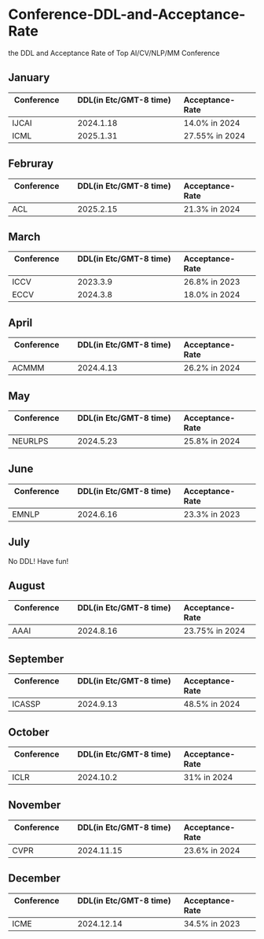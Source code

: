 # Conference-DDL-and-Acceptance-Rate
the DDL and Acceptance Rate of Top AI/CV/NLP/MM Conference

## January
| Conference        | DDL(in Etc/GMT-8 time)    | Acceptance-Rate  |
| ------------- | :------------- | :----- |
|IJCAI | 2024.1.18 | 14.0% in 2024 |
|ICML | 2025.1.31 | 27.55% in 2024 |

## Februray
| Conference        | DDL(in Etc/GMT-8 time)    | Acceptance-Rate  |
| ------------- | :------------- | :----- |
|ACL | 2025.2.15 | 21.3% in 2024 |

## March
| Conference        | DDL(in Etc/GMT-8 time)    | Acceptance-Rate  |
| ------------- | :------------- | :----- |
|ICCV | 2023.3.9 | 26.8% in 2023 |
|ECCV | 2024.3.8 | 18.0% in 2024 |

## April
| Conference        | DDL(in Etc/GMT-8 time)    | Acceptance-Rate  |
| ------------- | :------------- | :----- |
|ACMMM | 2024.4.13 | 26.2% in 2024 |

## May
| Conference        | DDL(in Etc/GMT-8 time)    | Acceptance-Rate  |
| ------------- | :------------- | :----- |
|NEURLPS | 2024.5.23 | 25.8% in 2024 |

## June
| Conference        | DDL(in Etc/GMT-8 time)    | Acceptance-Rate  |
| ------------- | :------------- | :----- |
|EMNLP | 2024.6.16 | 23.3% in 2023 |

## July
No DDL! Have fun!

## August
| Conference        | DDL(in Etc/GMT-8 time)    | Acceptance-Rate  |
| ------------- | :------------- | :----- |
|AAAI | 2024.8.16 | 23.75% in 2024 |

## September
| Conference        | DDL(in Etc/GMT-8 time)    | Acceptance-Rate  |
| ------------- | :------------- | :----- |
|ICASSP | 2024.9.13 | 48.5% in 2024 |

## October
| Conference        | DDL(in Etc/GMT-8 time)    | Acceptance-Rate  |
| ------------- | :------------- | :----- |
|ICLR | 2024.10.2 | 31% in 2024 |

## November
| Conference        | DDL(in Etc/GMT-8 time)    | Acceptance-Rate  |
| ------------- | :------------- | :----- |
|CVPR | 2024.11.15 | 23.6% in 2024 |

## December
| Conference        | DDL(in Etc/GMT-8 time)    | Acceptance-Rate  |
| ------------- | :------------- | :----- |
|ICME | 2024.12.14 | 34.5% in 2023 |
